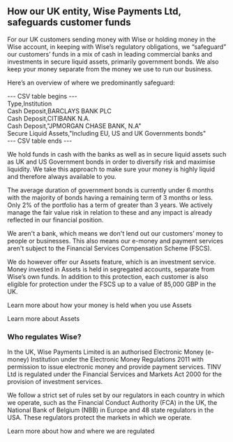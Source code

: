 ## How our UK entity, Wise Payments Ltd, safeguards customer funds  
For our UK customers sending money with Wise or holding money in the Wise account, in keeping with Wise’s regulatory obligations, we “safeguard” our customers’ funds in a mix of cash in leading commercial banks and investments in secure liquid assets, primarily government bonds. We also keep your money separate from the money we use to run our business.

Here’s an overview of where we predominantly safeguard:


--- CSV table begins ---  
Type,Institution  
Cash Deposit,BARCLAYS BANK PLC  
Cash Deposit,CITIBANK N.A.  
Cash Deposit,"JPMORGAN CHASE BANK, N.A"  
Secure Liquid Assets,"Including EU, US and UK Governments bonds"  
--- CSV table ends ---  


We hold funds in cash with the banks as well as in secure liquid assets such as UK and US Government bonds in order to diversify risk and maximise liquidity. We take this approach to make sure your money is highly liquid and therefore always available to you.

The average duration of government bonds is currently under 6 months with the majority of bonds having a remaining term of 3 months or less. Only 2% of the portfolio has a term of greater than 3 years. We actively manage the fair value risk in relation to these and any impact is already reflected in our financial position.

We aren't a bank, which means we don't lend out our customers’ money to people or businesses. This also means our e-money and payment services aren't subject to the Financial Services Compensation Scheme (FSCS). 

We do however offer our Assets feature, which is an investment service. Money invested in Assets is held in segregated accounts, separate from Wise’s own funds. In addition to this protection, each customer is also eligible for protection under the FSCS up to a value of 85,000 GBP in the UK.

Learn more about how your money is held when you use Assets

Learn more about Assets

### **Who regulates Wise?**

In the UK, Wise Payments Limited is an authorised Electronic Money (e-money) Institution under the Electronic Money Regulations 2011 with permission to issue electronic money and provide payment services. TINV Ltd is regulated under the Financial Services and Markets Act 2000 for the provision of investment services. 

We follow a strict set of rules set by our regulators in each country in which we operate, such as the Financial Conduct Authority (FCA) in the UK, the National Bank of Belgium (NBB) in Europe and 48 state regulators in the USA. These regulators protect the markets in which we operate. 

Learn more about how and where we are regulated
